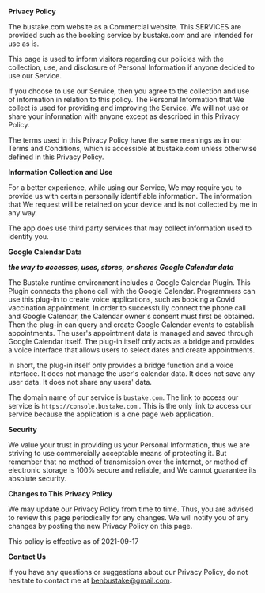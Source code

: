 **Privacy Policy**

The bustake.com website as a Commercial website. This SERVICES are provided such as the booking service by bustake.com and are intended for use as is.

This page is used to inform visitors regarding our policies with the collection, use, and disclosure of Personal Information if anyone decided to use our Service.

If you choose to use our Service, then you agree to the collection and use of information in relation to this policy. The Personal Information that We collect is used for providing and improving the Service. We will not use or share your information with anyone except as described in this Privacy Policy.

The terms used in this Privacy Policy have the same meanings as in our Terms and Conditions, which is accessible at bustake.com unless otherwise defined in this Privacy Policy.

**Information Collection and Use**

For a better experience, while using our Service, We may require you to provide us with certain personally identifiable information. The information that We request will be retained on your device and is not collected by me in any way.

The app does use third party services that may collect information used to identify you.


**Google Calendar Data**

***the way to accesses, uses, stores, or shares Google Calendar data***

The Bustake runtime environment includes a Google Calendar Plugin. This Plugin connects the phone call with the Google Calendar. Programmers can use this plug-in to create voice applications, such as booking a Covid vaccination appointment. In order to successfully connect the phone call and Google Calendar, the Calendar owner's consent must first be obtained. Then the plug-in can query and create Google Calendar events to establish appointments. The user's appointment data is managed and saved through Google Calendar itself. The plug-in itself only acts as a bridge and provides a voice interface that allows users to select dates and create appointments.

In short, the plug-in itself only provides a bridge function and a voice interface. It does not manage the user's calendar data. It does not save any user data. It does not share any users' data.

The domain name of our service is `bustake.com`.
The link to access our service is `https://console.bustake.com` . This is the only link to access our service because the application is a one page web application.


**Security**

We value your trust in providing us your Personal Information, thus we are striving to use commercially acceptable means of protecting it. But remember that no method of transmission over the internet, or method of electronic storage is 100% secure and reliable, and We cannot guarantee its absolute security.


**Changes to This Privacy Policy**

We may update our Privacy Policy from time to time. Thus, you are advised to review this page periodically for any changes. We will notify you of any changes by posting the new Privacy Policy on this page.

This policy is effective as of 2021-09-17

**Contact Us**

If you have any questions or suggestions about our Privacy Policy, do not hesitate to contact me at benbustake@gmail.com.

